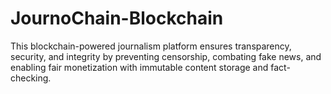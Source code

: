 # JournoChain-Blockchain
This blockchain-powered journalism platform ensures transparency, security, and integrity by preventing censorship, combating fake news, and enabling fair monetization with immutable content storage and fact-checking.
